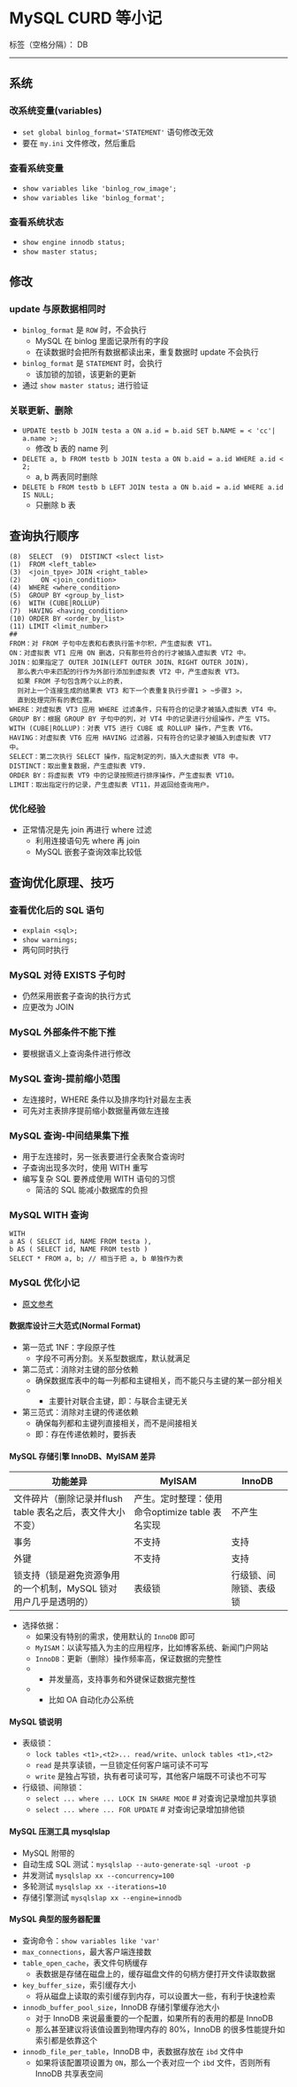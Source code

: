 # MySQL CURD 等小记

标签（空格分隔）： DB

---

## 系统
### 改系统变量(variables)
- `set global binlog_format='STATEMENT'` 语句修改无效
- 要在 `my.ini` 文件修改，然后重启

### 查看系统变量
- `show variables like 'binlog_row_image';`
- `show variables like 'binlog_format';`

### 查看系统状态
- `show engine innodb status;`
- `show master status;`

## 修改
### update 与原数据相同时
- `binlog_format` 是 `ROW` 时，不会执行
  - MySQL 在 binlog 里面记录所有的字段
  - 在读数据时会把所有数据都读出来，重复数据时 update 不会执行
- `binlog_format` 是 `STATEMENT` 时，会执行
  - 该加锁的加锁，该更新的更新
- 通过 `show master status;` 进行验证

### 关联更新、删除
- `UPDATE testb b JOIN testa a ON a.id = b.aid SET b.NAME = < 'cc'| a.name >;`
  - 修改 b 表的 name 列
- `DELETE a, b FROM testb b JOIN testa a ON b.aid = a.id WHERE a.id < 2;`
  - a, b 两表同时删除
- `DELETE b FROM testb b LEFT JOIN testa a ON b.aid = a.id WHERE a.id IS NULL;`
  - 只删除 b 表

## 查询执行顺序
```
(8)  SELECT  (9)  DISTINCT <slect list>
(1)  FROM <left_table>
(3)  <join_tpye> JOIN <right_table>
(2)     ON <join_condition>
(4)  WHERE <where_condition>
(5)  GROUP BY <group_by_list>
(6)  WITH (CUBE|ROLLUP)
(7)  HAVING <having_condition>
(10) ORDER BY <order_by_list>
(11) LIMIT <limit_number>
##
FROM：对 FROM 子句中左表和右表执行笛卡尔积，产生虚拟表 VT1。
ON：对虚拟表 VT1 应用 ON 删选，只有那些符合的行才被插入虚拟表 VT2 中。
JOIN：如果指定了 OUTER JOIN(LEFT OUTER JOIN、RIGHT OUTER JOIN)，
  那么表六中未匹配的行作为外部行添加到虚拟表 VT2 中，产生虚拟表 VT3。
  如果 FROM 子句包含两个以上的表，
  则对上一个连接生成的结果表 VT3 和下一个表重复执行步骤1 > ~步骤3 >，
  直到处理完所有的表位置。
WHERE：对虚拟表 VT3 应用 WHERE 过滤条件，只有符合的记录才被插入虚拟表 VT4 中。
GROUP BY：根据 GROUP BY 子句中的列，对 VT4 中的记录进行分组操作，产生 VT5。
WITH (CUBE|ROLLUP)：对表 VT5 进行 CUBE 或 ROLLUP 操作，产生表 VT6。
HAVING：对虚拟表 VT6 应用 HAVING 过滤器，只有符合的记录才被插入到虚拟表 VT7 中。
SELECT：第二次执行 SELECT 操作，指定制定的列，插入大虚拟表 VT8 中。
DISTINCT：取出重复数据，产生虚拟表 VT9.
ORDER BY：将虚拟表 VT9 中的记录按照进行排序操作，产生虚拟表 VT10。
LIMIT：取出指定行的记录，产生虚拟表 VT11，并返回给查询用户。
```

### 优化经验
- 正常情况是先 join 再进行 where 过滤
  - 利用连接语句先 where 再 join
  - MySQL 嵌套子查询效率比较低

## 查询优化原理、技巧
### 查看优化后的 SQL 语句
- `explain <sql>;`
- `show warnings;`
- 两句同时执行

### MySQL 对待 EXISTS 子句时
- 仍然采用嵌套子查询的执行方式
- 应更改为 JOIN

### MySQL 外部条件不能下推
- 要根据语义上查询条件进行修改

### MySQL 查询-提前缩小范围
- 左连接时，WHERE 条件以及排序均针对最左主表
- 可先对主表排序提前缩小数据量再做左连接

### MySQL 查询-中间结果集下推
- 用于左连接时，另一张表要进行全表聚合查询时
- 子查询出现多次时，使用 WITH 重写
- 编写复杂 SQL 要养成使用 WITH 语句的习惯
  - 简洁的 SQL 能减小数据库的负担

### MySQL WITH 查询
```
WITH 
a AS ( SELECT id, NAME FROM testa ),
b AS ( SELECT id, NAME FROM testb )
SELECT * FROM a, b; // 相当于把 a, b 单独作为表
```

### MySQL 优化小记
- [原文参考](https://juejin.im/post/5c6b9c09f265da2d8a55a855)

#### 数据库设计三大范式(Normal Format)
- 第一范式 1NF：字段原子性
  - 字段不可再分割。关系型数据库，默认就满足
- 第二范式：消除对主键的部分依赖
  - 确保数据库表中的每一列都和主键相关，而不能只与主键的某一部分相关
  - - 主要针对联合主键，即：与联合主键无关
- 第三范式：消除对主键的传递依赖
  - 确保每列都和主键列直接相关，而不是间接相关
  - 即：存在传递依赖时，要拆表

#### MySQL 存储引擎 InnoDB、MyISAM 差异
功能差异 | MyISAM  | InnoDB
-- | -- | -- 
文件碎片（删除记录并flush table 表名之后，表文件大小不变） | 产生。定时整理：使用命令optimize table 表名实现 | 不产生
事务 | 不支持 | 支持
外键 | 不支持 | 支持
锁支持（锁是避免资源争用的一个机制，MySQL 锁对用户几乎是透明的） | 表级锁 | 行级锁、间隙锁、表级锁
- 选择依据：
  - 如果没有特别的需求，使用默认的 `InnoDB` 即可
  - `MyISAM`：以读写插入为主的应用程序，比如博客系统、新闻门户网站
  - `InnoDB`：更新（删除）操作频率高，保证数据的完整性
  - - 并发量高，支持事务和外键保证数据完整性
  - - 比如 OA 自动化办公系统

#### MySQL 锁说明
- 表级锁：
  - `lock tables <t1>,<t2>... read/write`、`unlock tables <t1>,<t2>`
  - `read` 是共享读锁，一旦锁定任何客户端可读不可写
  - `write` 是独占写锁，执有者可读可写，其他客户端既不可读也不可写
- 行级锁、间隙锁：
  - `select ... where ... LOCK IN SHARE MODE` # 对查询记录增加共享锁
  - `select ... where ... FOR UPDATE` # 对查询记录增加排他锁

#### MySQL 压测工具 mysqlslap
- MySQL 附带的
- 自动生成 SQL 测试：`mysqlslap --auto-generate-sql -uroot -p`
- 并发测试 `mysqlslap xx --concurrency=100`
- 多轮测试 `mysqlslap xx --iterations=10`
- 存储引擎测试 `mysqlslap xx --engine=innodb`

#### MySQL 典型的服务器配置
- 查询命令：`show variables like 'var'`
- `max_connections`，最大客户端连接数
- `table_open_cache`，表文件句柄缓存
  - 表数据是存储在磁盘上的，缓存磁盘文件的句柄方便打开文件读取数据
- `key_buffer_size`，索引缓存大小
  - 将从磁盘上读取的索引缓存到内存，可以设置大一些，有利于快速检索
- `innodb_buffer_pool_size`，InnoDB 存储引擎缓存池大小
  - 对于 InnoDB 来说最重要的一个配置，如果所有的表用的都是 InnoDB
  - 那么甚至建议将该值设置到物理内存的 80%，InnoDB 的很多性能提升如索引都是依靠这个
- `innodb_file_per_table`，InnoDB 中，表数据存放在 `ibd` 文件中
  - 如果将该配置项设置为 `ON`，那么一个表对应一个 `ibd` 文件，否则所有 InnoDB 共享表空间
